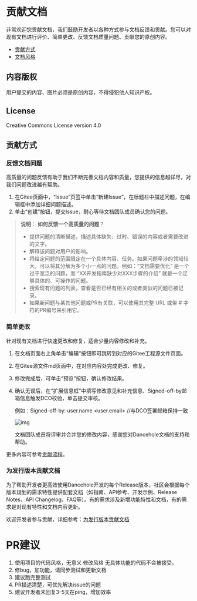 # 贡献文档

非常欢迎您贡献文档，我们鼓励开发者以各种方式参与文档反馈和贡献。您可以对现有文档进行评价、简单更改、反馈文档质量问题、贡献您的原创内容。

- [贡献方式]()
- [文档风格]()

## 内容版权

用户提交的内容、图片必须是原创内容，不得侵犯他人知识产权。

## License

Creative Commons License version 4.0

## 贡献方式

### 反馈文档问题

高质量的问题反馈有助于我们不断完善文档内容和质量，您提供的信息越详尽，对我们问题改进越有帮助。

1. 在Gitee页面中，“Issue”页签中单击“新建Issue”，在标题栏中描述问题，在编辑框中添加详细问题描述。
2. 单击“创建”按钮，提交Issue，耐心等待文档团队成员确认您的问题。

> **说明**： **如何反馈一个高质量的问题**？
>
> - 提供问题的清晰描述，描述具体缺失、过时、错误的内容或者需要改进的文字。
> - 解释该问题对用户的影响。
> - 将给定问题的范围限定在一个具体内容、任务。如果问题牵涉的领域较大，可以将其分解为多个小一点的问题。例如：“文档需要优化” 是一个过于宽泛的问题，而 “XX开发指南缺少对XXX步骤的介绍” 就是一个足够具体的、可操作的问题。
> - 搜索现有问题的列表，查看是否已经有相关的或者类似的问题已被记录。
> - 如果新问题与某其他问题或PR有关联，可以使用其完整 URL 或带 # 字符的PR编号来引用它。

### 简单更改

针对现有文档进行快速更改和修复，适合少量内容修改和补充。

1. 在文档页面右上角单击“编辑“按钮即可跳转到对应的Gitee工程源文件页面。

2. 在Gitee源文件md页面中，在对应内容处完成更改、修复。

3. 修改完成后，可单击“预览“按钮，确认修改结果。

4. 确认无误后，在“扩展信息框”中填写修改意见和补充信息、Signed-off-by邮箱信息触发DCO校验，单击提交审核。

   例如：Signed-off-by: user.name <user.email> //与DCO签署邮箱保持一致

   ![img](https://cdn.jsdelivr.net/gh/dancehole/image@main/codelabs/Signed-off-by-example-17049578082221.png)

   文档团队成员将评审并合并您的修改内容，感谢您对Dancehole文档的支持和帮助。

更多内容可参考[贡献流程](https://gitee.com/openharmony/docs/blob/master/zh-cn/contribute/贡献流程.md)。

### 为发行版本贡献文档

为了帮助开发者更高效使用Dancehole开发的每个Release版本，社区会根据每个版本规划的需求特性提供配套文档（如指南、API参考、开发示例、Release Notes、API Changelog、FAQ等）。有的需求涉及新增功能特性和文档，有的需求是对现有特性和文档内容更新。

欢迎开发者参与贡献，详细参考：[为发行版本贡献文档](https://gitee.com/openharmony/docs/blob/master/zh-cn/contribute/docs-release-process.md)





# PR建议

1. 使用项目的代码风格，无意义 修改风格 无具体功能的代码不会被接受。
2. 修bug，加功能，请同步测试和更新文档
3. 建议跑完整测试
4. PR描述清楚，可优先解决issue的问题
5. 建议开发者未回复3-5天在ping，增加效率